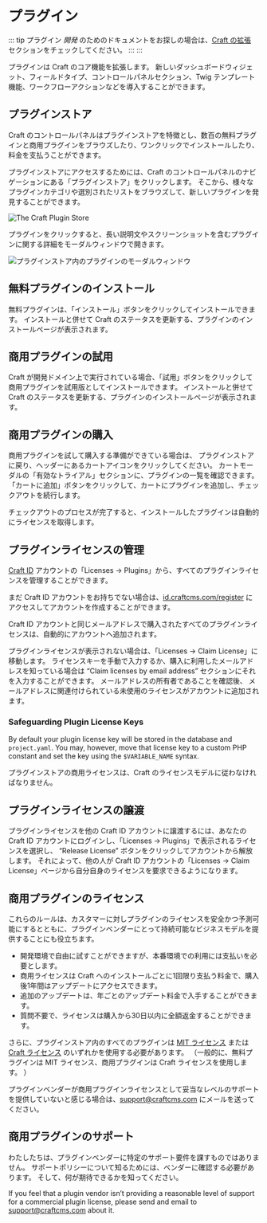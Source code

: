 # プラグイン

::: tip
プラグイン _開発_ のためのドキュメントをお探しの場合は、[Craft の拡張](extend/README.md) セクションをチェックしてください。 :::
:::

プラグインは Craft のコア機能を拡張します。 新しいダッシュボードウィジェット、フィールドタイプ、コントロールパネルセクション、Twig テンプレート機能、ワークフローアクションなどを導入することができます。

## プラグインストア

Craft のコントロールパネルはプラグインストアを特徴とし、数百の無料プラグインと商用プラグインをブラウズしたり、ワンクリックでインストールしたり、料金を支払うことができます。

プラグインストアにアクセスするためには、Craft のコントロールパネルのナビゲーションにある「プラグインストア」をクリックします。 そこから、様々なプラグインカテゴリや選別されたリストをブラウズして、新しいプラグインを発見することができます。

![The Craft Plugin Store](./images/plugin-store.png)

プラグインをクリックすると、長い説明文やスクリーンショットを含むプラグインに関する詳細をモーダルウィンドウで開きます。

![プラグインストア内のプラグインのモーダルウィンドウ](./images/plugin-store-plugin.png)

## 無料プラグインのインストール

無料プラグインは、「インストール」ボタンをクリックしてインストールできます。 インストールと併せて Craft のステータスを更新する、プラグインのインストールページが表示されます。

## 商用プラグインの試用

Craft が開発ドメイン上で実行されている場合、「試用」ボタンをクリックして商用プラグインを試用版としてインストールできます。 インストールと併せて Craft のステータスを更新する、プラグインのインストールページが表示されます。

## 商用プラグインの購入

商用プラグインを試して購入する準備ができている場合は、 プラグインストアに戻り、ヘッダーにあるカートアイコンをクリックしてください。 カートモーダルの「有効なトライアル」セクションに、プラグインの一覧を確認できます。 「カートに追加」ボタンをクリックして、カートにプラグインを追加し、チェックアウトを続行します。

チェックアウトのプロセスが完了すると、インストールしたプラグインは自動的にライセンスを取得します。

## プラグインライセンスの管理

[Craft ID](https://id.craftcms.com/) アカウントの「Licenses → Plugins」から、すべてのプラグインライセンスを管理することができます。

まだ Craft ID アカウントをお持ちでない場合は、[id.craftcms.com/register](https://id.craftcms.com/register) にアクセスしてアカウントを作成することができます。

Craft ID アカウントと同じメールアドレスで購入されたすべてのプラグインライセンスは、自動的にアカウントへ追加されます。

プラグインライセンスが表示されない場合は、「Licenses → Claim License」に移動します。 ライセンスキーを手動で入力するか、購入に利用したメールアドレスを知っている場合は “Claim licenses by email address” セクションにそれを入力することができます。 メールアドレスの所有者であることを確認後、 メールアドレスに関連付けられている未使用のライセンスがアカウントに追加されます。

### Safeguarding Plugin License Keys

By default your plugin license key will be stored in the database and `project.yaml`. You may, however, move that license key to a custom PHP constant and set the key using the `$VARIABLE_NAME` syntax.

プラグインストアの商用ライセンスは、Craft のライセンスモデルに従わなければなりません。

## プラグインライセンスの譲渡

プラグインライセンスを他の Craft ID アカウントに譲渡するには、あなたの Craft ID アカウントにログインし、「Licenses → Plugins」で表示されるライセンスを選択し、 “Release License” ボタンをクリックしてアカウントから解放します。 それによって、他の人が Craft ID アカウントの「Licenses → Claim License」ページから自分自身のライセンスを要求できるようになります。

## 商用プラグインのライセンス

これらのルールは、カスタマーに対しプラグインのライセンスを安全かつ予測可能にするとともに、プラグインベンダーにとって持続可能なビジネスモデルを提供することにも役立ちます。

- 開発環境で自由に試すことができますが、本番環境での利用には支払いを必要とします。
- 商用ライセンスは Craft へのインストールごとに1回限り支払う料金で、購入後1年間はアップデートにアクセスできます。
- 追加のアップデートは、年ごとのアップデート料金で入手することができます。
- 質問不要で、ライセンスは購入から30日以内に全額返金することができます。

さらに、プラグインストア内のすべてのプラグインは [MIT ライセンス](https://opensource.org/licenses/MIT) または [Craft ライセンス](https://craftcms.github.io/license/) のいずれかを使用する必要があります。 （一般的に、無料プラグインは MIT ライセンス、商用プラグインは Craft ライセンスを使用します。 ）

プラグインベンダーが商用プラグインライセンスとして妥当なレベルのサポートを提供していないと感じる場合は、<support@craftcms.com> にメールを送ってください。

## 商用プラグインのサポート

わたしたちは、プラグインベンダーに特定のサポート要件を課すものではありません。 サポートポリシーについて知るためには、ベンダーに確認する必要があります。 そして、何が期待できるかを知ってください。

If you feel that a plugin vendor isn’t providing a reasonable level of support for a commercial plugin license, please send and email to <support@craftcms.com> about it.
